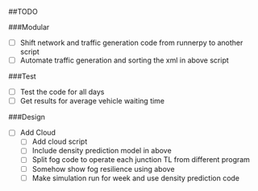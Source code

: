 ##TODO

###Modular
- [ ]	Shift network and traffic generation code from runnerpy to another script
- [ ]	Automate traffic generation and sorting the xml in above script

###Test
- [ ]	Test the code for all days
- [ ]	Get results for average vehicle waiting time

###Design
- [ ]	Add Cloud
	- [ ]	Add cloud script
	- [ ]	Include density prediction model in above
	- [ ]	Split fog code to operate each junction TL from different program
	- [ ]	Somehow show fog resilience using above
    - [ ]   Make simulation run for week and use density prediction code   
